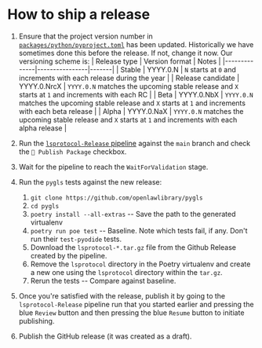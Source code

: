 # How to ship a release

1. Ensure that the project version number in [`packages/python/pyproject.toml`](packages/python/pyproject.toml) has been updated. Historically we have sometimes done this before the release. If not, change it now. Our versioning scheme is:
   | Release type | Version format | Notes |
   |--------------|----------------|-------|
   | Stable | YYYY.0.N | `N` starts at `0` and increments with each release during the year |
   | Release candidate | YYYY.0.NrcX | `YYYY.0.N` matches the upcoming stable release and `X` starts at `1` and increments with each RC |
   | Beta | YYYY.0.NbX | `YYYY.0.N` matches the upcoming stable release and `X` starts at `1` and increments with each beta release |
   | Alpha | YYYY.0.NaX | `YYYY.0.N` matches the upcoming stable release and `X` starts at `1` and increments with each alpha release |

1. Run the [`lsprotocol-Release` pipeline](https://dev.azure.com/devdiv/DevDiv/_build?definitionId=26767) against the `main` branch and check the `🚀 Publish Package` checkbox.
1. Wait for the pipeline to reach the `WaitForValidation` stage.
1. Run the `pygls` tests against the new release:
    1. `git clone https://github.com/openlawlibrary/pygls`
    1. `cd pygls`
    1. `poetry install --all-extras` -- Save the path to the generated virtualenv
    1. `poetry run poe test` -- Baseline. Note which tests fail, if any. Don't run their `test-pyodide` tests.
    1. Download the `lsprotocol-*.tar.gz` file from the Github Release created by the pipeline.
    1. Remove the `lsprotocol` directory in the Poetry virtualenv and create a new one using the `lsprotocol` directory within the `tar.gz`.
    1. Rerun the tests -- Compare against baseline.
1. Once you're satisfied with the release, publish it by going to the `lsprotocol-Release` pipeline run that you started earlier and pressing the blue `Review` button and then pressing the blue `Resume` button to initiate publishing.
1. Publish the GitHub release (it was created as a draft).
